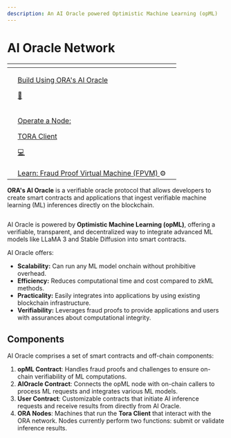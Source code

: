 ```yaml
---
description: An AI Oracle powered Optimistic Machine Learning (opML)
---
```


# AI Oracle Network



<table data-view="cards"><thead><tr><th></th><th></th><th></th></tr></thead><tbody><tr><td></td><td><p><a href="build-with-ai-oracle.md">Build Using ORA's AI Oracle</a></p><p><a href="./#components">🔮</a></p></td><td></td></tr><tr><td></td><td><p><a href="../node-operator-guide/tora-validator-client.md">Operate a Node:</a></p><p><a href="../node-operator-guide/tora-validator-client.md">TORA  Client </a></p><p><a href="./#components">💻</a></p></td><td></td></tr><tr><td></td><td><a href="../fraud-proof-virtual-machine-fpvm-and-frameworks/">Learn: Fraud Proof Virtual Machine (FPVM) </a>⚙️</td><td></td></tr></tbody></table>



**ORA's AI Oracle** is a verifiable oracle protocol that allows developers to create smart contracts and applications that ingest verifiable machine learning (ML) inferences directly on the blockchain.

<figure><img src="../../.gitbook/assets/Group 1000006228.png" alt=""><figcaption></figcaption></figure>

AI Oracle is powered by **Optimistic Machine Learning (opML)**, offering a verifiable, transparent, and decentralized way to integrate advanced ML models like LLaMA 3 and Stable Diffusion into smart contracts.

AI Oracle offers:

* **Scalability:** Can run any ML model onchain without prohibitive overhead.
* **Efficiency:** Reduces computational time and cost compared to zkML methods.
* **Practicality:** Easily integrates into applications by using existing blockchain infrastructure.
* **Verifiability:** Leverages fraud proofs to provide applications and users with assurances about computational integrity.

## Components

AI Oracle comprises a set of smart contracts and off-chain components:

1. **opML Contract**: Handles fraud proofs and challenges to ensure on-chain verifiability of ML computations.
2. **AIOracle Contract**: Connects the opML node with on-chain callers to process ML requests and integrates various ML models.
3. **User Contract**: Customizable contracts that initiate AI inference requests and receive results from directly from AI Oracle.
4. **ORA Nodes**: Machines that run the **Tora Client** that interact with the ORA network. Nodes currently perform two functions: submit or validate inference results.

<figure><img src="../../.gitbook/assets/图1.png" alt=""><figcaption></figcaption></figure>
